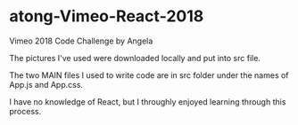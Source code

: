 # atong-Vimeo-React-2018
Vimeo 2018 Code Challenge by Angela

The pictures I've used were downloaded locally and put into src file.

The two MAIN files I used to write code are in src folder under the names of App.js and App.css.

I have no knowledge of React, but I throughly enjoyed learning through this process.
